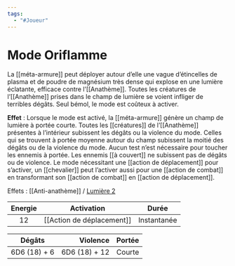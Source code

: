```yaml
---
tags:
  - "#Joueur"
---
```

# Mode Oriflamme

La [[méta-armure]] peut déployer autour d’elle une vague d’étincelles de plasma et de poudre de magnésium très dense qui explose en une lumière éclatante, efficace contre l’[[Anathème]]. Toutes les créatures de l’[[Anathème]] prises dans le champ de lumière se voient infliger de terribles dégâts. Seul bémol, le mode est coûteux à activer.

**Effet** : Lorsque le mode est activé, la [[méta-armure]] génère un champ de lumière à portée courte. Toutes les [[créatures]] de l’[[Anathème]] présentes à l’intérieur subissent les dégâts ou la violence du mode. Celles qui se trouvent à portée moyenne autour du champ subissent la moitié des dégâts ou de la violence du mode. Aucun test n’est nécessaire pour toucher les ennemis à portée. Les ennemis [[à couvert]] ne subissent pas de dégâts ou de violence. Le mode nécessitant une [[action de déplacement]] pour s’activer, un [[chevalier]] peut l’activer aussi pour une [[action de combat]] en transformant son [[action de combat]] en [[action de déplacement]].

Effets : [[Anti-anathème]] / [Lumière 2](Lumière)

| Energie |        Activation         |      Durée      |
| :-----: | :-----------------------: | :-------------: |
|   12    | [[Action de déplacement]] | Instantanée<br> |

|      Dégâts      |          Violence | Portée |
| :--------------: | ----------------: | :----: |
| 6D6 (18) + 6<br> | 6D6 (18) + 12<br> | Courte |
